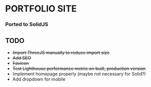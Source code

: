 # PORTFOLIO SITE
### Ported to SolidJS

## TODO
* ~~Import ThreeJS manually to reduce import size~~
* ~~Add SEO~~
* ~~Favicon~~
* ~~Test Lighthouse performance metric on built, production version~~
* Implement homepage properly (maybe not necessary for Solid?)
* Add dropdown for mobile
